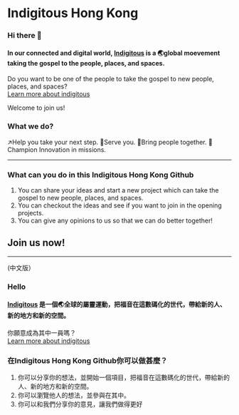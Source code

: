 # Indigitous Hong Kong

### Hi there 👋
#### In our connected and digital world, [Indigitous](https://indigitous.hk) is a :earth_asia:global moevement **taking the gospel to the people, places, and spaces.**
Do you want to be one of the people to take the gospel to new people, places, and spaces?<br>
[Learn more about indigitous](https://indigitous.org)

Welcome to join us!

### What we do?
:arrow_upper_right:Help you take your next step. :information_desk_person:Serve you. :busts_in_silhouette:Bring people together. :rocket:Champion Innovation in missions.

---
### What can you do in this Indigitous Hong Kong Github
1. You can share your ideas and start a new project which can take the gospel to new people, places, and spaces.
2. You can checkout the ideas and see if you want to join in the opening projects.
3. You can give any opinions to us so that we can do better together!

## Join us now!

---
(中文版）
### Hello
#### [Indigitous](https://indigitous.hk) 是一個:earth_asia:全球的屬靈運動，把福音在這數碼化的世代，帶給新的人、新的地方和新的空間。
你願意成為其中一員嗎？<br>
[Learn more about indigitous](https://indigitous.org)

### 在Indigitous Hong Kong Github你可以做甚麼？
1. 你可以分享你的想法，並開始一個項目，把福音在這數碼化的世代，帶給新的人、新的地方和新的空間。
2. 你可以瀏覽他人的想法，並參與在其中。
3. 你可以和我們分享你的意見，讓我們做得更好
